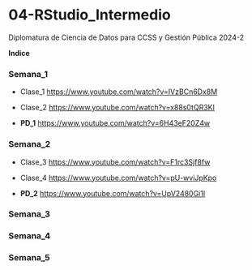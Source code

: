 # 04-RStudio_Intermedio
Diplomatura de Ciencia de Datos para CCSS y Gestión Pública 2024-2

**Indice**

### Semana_1
  - Clase_1
https://www.youtube.com/watch?v=IVzBCn6Dx8M

  - Clase_2
https://www.youtube.com/watch?v=x88s0tQR3KI

  - **PD_1**
https://www.youtube.com/watch?v=6H43eF20Z4w

### Semana_2
- Clase_3
https://www.youtube.com/watch?v=F1rc3Sjf8fw

- Clase_4
https://www.youtube.com/watch?v=pU-wviJpKpo

- **PD_2**
https://www.youtube.com/watch?v=UpV2480Gi1I

### Semana_3


### Semana_4


### Semana_5
